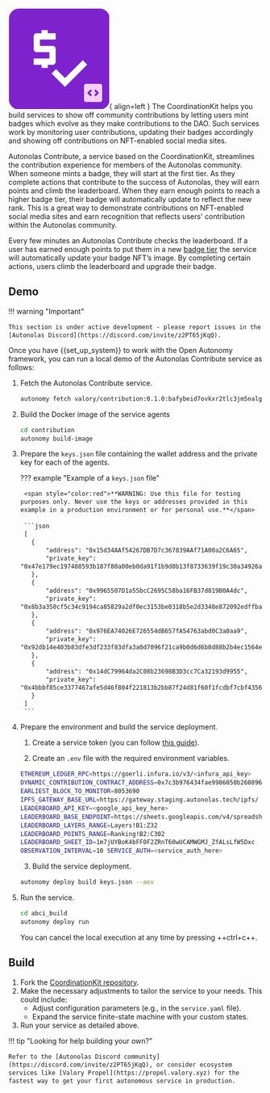 ![CoordinationKit](images/coordinationkit.svg){ align=left }
The CoordinationKit helps you build services to show off community contributions by letting users mint badges which evolve as they make contributions to the DAO. Such services work by monitoring user contributions, updating their badges accordingly and showing off contributions on NFT-enabled social media sites.

Autonolas Contribute, a service based on the CoordinationKit, streamlines the contribution experience for members of the Autonolas community.
When someone mints a badge, they will start at the first tier. As they complete actions that contribute to the success of Autonolas, they will earn points and climb the leaderboard. When they earn enough points to reach a higher badge tier, their badge will automatically update to reflect the new rank. This is a great way to demonstrate contributions on NFT-enabled social media sites and earn recognition that reflects users' contribution within the Autonolas community.

Every few minutes an Autonolas Contribute checks the leaderboard. If a user has earned enough points to put them in a new [badge tier](https://contribute.autonolas.network/docs#section-badge) the service will automatically update your badge NFT’s image. By completing certain actions, users climb the leaderboard and upgrade their badge.

## Demo

!!! warning "Important"

	This section is under active development - please report issues in the [Autonolas Discord](https://discord.com/invite/z2PT65jKqQ).

Once you have {{set_up_system}} to work with the Open Autonomy framework, you can run a local demo of the Autonolas Contribute service as follows:

1. Fetch the Autonolas Contribute service.

	```bash
	autonomy fetch valory/contribution:0.1.0:bafybeid7ovkxr2tlc3jm5nalgbhvchlacazbtuwrmtzm7db3hyzhynk63a --service
	```

2. Build the Docker image of the service agents

	```bash
	cd contribution
	autonomy build-image
	```

3. Prepare the `keys.json` file containing the wallet address and the private key for each of the agents.

    ??? example "Example of a `keys.json` file"

        <span style="color:red">**WARNING: Use this file for testing purposes only. Never use the keys or addresses provided in this example in a production environment or for personal use.**</span>

        ```json
        [
          {
              "address": "0x15d34AAf54267DB7D7c367839AAf71A00a2C6A65",
              "private_key": "0x47e179ec197488593b187f80a00eb0da91f1b9d0b13f8733639f19c30a34926a"
          },
          {
              "address": "0x9965507D1a55bcC2695C58ba16FB37d819B0A4dc",
              "private_key": "0x8b3a350cf5c34c9194ca85829a2df0ec3153be0318b5e2d3348e872092edffba"
          },
          {
              "address": "0x976EA74026E726554dB657fA54763abd0C3a0aa9",
              "private_key": "0x92db14e403b83dfe3df233f83dfa3a0d7096f21ca9b0d6d6b8d88b2b4ec1564e"
          },
          {
              "address": "0x14dC79964da2C08b23698B3D3cc7Ca32193d9955",
              "private_key": "0x4bbbf85ce3377467afe5d46f804f221813b2bb87f24d81f60f1fcdbf7cbf4356"
          }
        ]
        ```

4. Prepare the environment and build the service deployment.

	1. Create a service token (you can follow [this guide](https://www.sharperlight.com/uncategorized/2022/04/06/accessing-the-google-sheets-api-via-sharperlight-query-builder/)).

	2. Create an `.env` file with the required environment variables.

	```bash
	ETHEREUM_LEDGER_RPC=https://goerli.infura.io/v3/<infura_api_key>
	DYNAMIC_CONTRIBUTION_CONTRACT_ADDRESS=0x7c3b976434fae9986050b26089649d9f63314bd8
	EARLIEST_BLOCK_TO_MONITOR=8053690
	IPFS_GATEWAY_BASE_URL=https://gateway.staging.autonolas.tech/ipfs/
	LEADERBOARD_API_KEY=<google_api_key_here>
	LEADERBOARD_BASE_ENDPOINT=https://sheets.googleapis.com/v4/spreadsheets
	LEADERBOARD_LAYERS_RANGE=Layers!B1:Z32
	LEADERBOARD_POINTS_RANGE=Ranking!B2:C302
	LEADERBOARD_SHEET_ID=1m7jUYBoK4bFF0F2ZRnT60wUCAMWGMJ_ZfALsLfW5Dxc
	OBSERVATION_INTERVAL=10 SERVICE_AUTH=<service_auth_here>
	```

	3. Build the service deployment.

    ```bash
    autonomy deploy build keys.json --aev
    ```

5. Run the service.

	```bash
	cd abci_build
	autonomy deploy run
	```

	You can cancel the local execution at any time by pressing ++ctrl+c++.

## Build

1. Fork the [CoordinationKit repository](https://github.com/valory-xyz/contribution-service).
2. Make the necessary adjustments to tailor the service to your needs. This could include:
    * Adjust configuration parameters (e.g., in the `service.yaml` file).
    * Expand the service finite-state machine with your custom states.
3. Run your service as detailed above.

!!! tip "Looking for help building your own?"

    Refer to the [Autonolas Discord community](https://discord.com/invite/z2PT65jKqQ), or consider ecosystem services like [Valory Propel](https://propel.valory.xyz) for the fastest way to get your first autonomous service in production.

